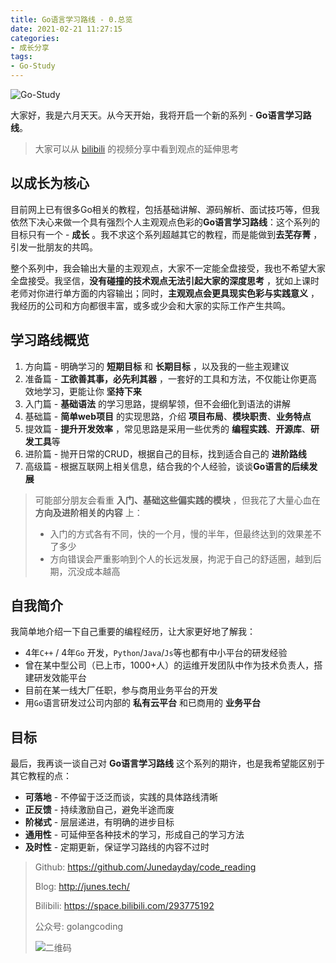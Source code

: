```yaml
---
title: Go语言学习路线 - 0.总览
date: 2021-02-21 11:27:15
categories: 
- 成长分享
tags:
- Go-Study
---
```


![Go-Study](https://i.loli.net/2021/02/28/BnVH86E5owhsaFd.jpg)

大家好，我是六月天天。从今天开始，我将开启一个新的系列 - **Go语言学习路线**。

> 大家可以从 [bilibili](https://space.bilibili.com/293775192) 的视频分享中看到观点的延伸思考



## 以成长为核心

目前网上已有很多Go相关的教程，包括基础讲解、源码解析、面试技巧等，但我依然下决心来做一个具有强烈个人主观观点色彩的**Go语言学习路线**：这个系列的目标只有一个 - **成长** 。我不求这个系列超越其它的教程，而是能做到**去芜存菁** ，引发一批朋友的共鸣。

整个系列中，我会输出大量的主观观点，大家不一定能全盘接受，我也不希望大家全盘接受。我坚信，**没有碰撞的技术观点无法引起大家的深度思考** ，犹如上课时老师对你进行单方面的内容输出；同时，**主观观点会更具现实色彩与实践意义** ，我经历的公司和方向都很丰富，或多或少会和大家的实际工作产生共鸣。



## 学习路线概览

1. 方向篇 - 明确学习的 **短期目标** 和 **长期目标** ，以及我的一些主观建议
2. 准备篇 - **工欲善其事，必先利其器** ，一套好的工具和方法，不仅能让你更高效地学习，更能让你 **坚持下来**
3. 入门篇 - **基础语法** 的学习思路，提纲挈领，但不会细化到语法的讲解
4. 基础篇 - **简单web项目** 的实现思路，介绍 **项目布局**、**模块职责**、**业务特点**
5. 提效篇 - **提升开发效率** ，常见思路是采用一些优秀的 **编程实践**、**开源库**、**研发工具**等
6. 进阶篇 - 抛开日常的CRUD，根据自己的目标，找到适合自己的 **进阶路线**
7. 高级篇 - 根据互联网上相关信息，结合我的个人经验，谈谈**Go语言的后续发展**

> 可能部分朋友会看重 **入门、基础这些偏实践的模块** ，但我花了大量心血在 **方向及进阶相关的内容** 上：
>
> - 入门的方式各有不同，快的一个月，慢的半年，但最终达到的效果差不了多少
> - 方向错误会严重影响到个人的长远发展，拘泥于自己的舒适圈，越到后期，沉没成本越高



## 自我简介

我简单地介绍一下自己重要的编程经历，让大家更好地了解我：

- 4年`C++` / 4年`Go` 开发，`Python`/`Java`/`Js`等也都有中小平台的研发经验
- 曾在某中型公司（已上市，1000+人）的运维开发团队中作为技术负责人，搭建研发效能平台
- 目前在某一线大厂任职，参与商用业务平台的开发
- 用`Go`语言研发过公司内部的 **私有云平台** 和已商用的 **业务平台**



## 目标

最后，我再谈一谈自己对 **Go语言学习路线** 这个系列的期许，也是我希望能区别于其它教程的点：

- **可落地** - 不停留于泛泛而谈，实践的具体路线清晰
- **正反馈** - 持续激励自己，避免半途而废
- **阶梯式** - 层层递进，有明确的进步目标
- **通用性** - 可延伸至各种技术的学习，形成自己的学习方法
- **及时性** - 定期更新，保证学习路线的内容不过时



> Github: https://github.com/Junedayday/code_reading
>
> Blog: http://junes.tech/
>
> Bilibili: https://space.bilibili.com/293775192
>
> 公众号: golangcoding
>
>  ![二维码](https://i.loli.net/2021/02/28/RPzy7Hjc9GZ8I3e.jpg)

